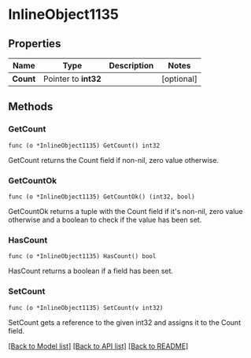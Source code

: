 # InlineObject1135

## Properties

Name | Type | Description | Notes
------------ | ------------- | ------------- | -------------
**Count** | Pointer to **int32** |  | [optional] 

## Methods

### GetCount

`func (o *InlineObject1135) GetCount() int32`

GetCount returns the Count field if non-nil, zero value otherwise.

### GetCountOk

`func (o *InlineObject1135) GetCountOk() (int32, bool)`

GetCountOk returns a tuple with the Count field if it's non-nil, zero value otherwise
and a boolean to check if the value has been set.

### HasCount

`func (o *InlineObject1135) HasCount() bool`

HasCount returns a boolean if a field has been set.

### SetCount

`func (o *InlineObject1135) SetCount(v int32)`

SetCount gets a reference to the given int32 and assigns it to the Count field.


[[Back to Model list]](../README.md#documentation-for-models) [[Back to API list]](../README.md#documentation-for-api-endpoints) [[Back to README]](../README.md)


